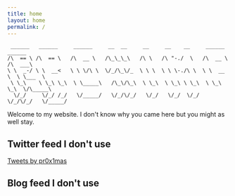 ```yaml
---
title: home
layout: home
permalink: /
---
```


```
 ______   ______     ______     __  __     __     __    __     ______     ______    
/\  == \ /\  == \   /\  __ \   /\_\_\_\   /\ \   /\ "-./  \   /\  __ \   /\  ___\   
\ \  _-/ \ \  __<   \ \ \/\ \  \/_/\_\/_  \ \ \  \ \ \-./\ \  \ \  __ \  \ \___  \  
 \ \_\    \ \_\ \_\  \ \_____\   /\_\/\_\  \ \_\  \ \_\ \ \_\  \ \_\ \_\  \/\_____\ 
  \/_/     \/_/ /_/   \/_____/   \/_/\/_/   \/_/   \/_/  \/_/   \/_/\/_/   \/_____/ 
```

Welcome to my website. I don't know why you came here but you might as well stay.

## Twitter feed I don't use
<a class="twitter-timeline" data-dnt="true" data-theme="dark" href="https://twitter.com/pr0x1mas?ref_src=twsrc%5Etfw">Tweets by pr0x1mas</a> <script async src="https://platform.twitter.com/widgets.js" charset="utf-8"></script>

## Blog feed I don't use